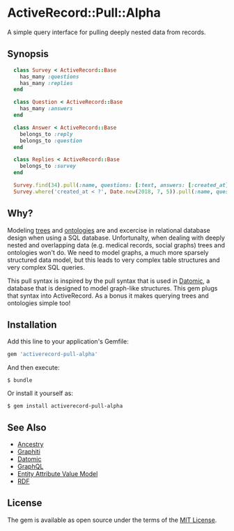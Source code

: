 # ActiveRecord::Pull::Alpha

A simple query interface for pulling deeply nested data from records.

## Synopsis

```ruby
  class Survey < ActiveRecord::Base
    has_many :questions
    has_many :replies
  end

  class Question < ActiveRecord::Base
    has_many :answers
  end

  class Answer < ActiveRecord::Base
    belongs_to :reply
    belongs_to :question
  end

  class Replies < ActiveRecord::Base
    belongs_to :survey
  end

  Survey.find(34).pull(:name, questions: [:text, answers: [:created_at]])
  Survey.where('created_at < ?', Date.new(2018, 7, 5)).pull(:name, questions: :text) 
```

## Why?

Modeling [trees][tree] and [ontologies][ontology] are and excercise in relational database design when using a SQL database.
Unfortunalty, when dealing with deeply nested and overlapping data (e.g. medical records, social graphs)
trees and ontologies won't do. We need to model graphs, a much more sparsely structured data model, but
this leads to very complex table structures and very complex SQL queries.

This pull syntax is inspired by the pull syntax that is used in [Datomic][datomic-pull], a database that is designed to model
graph-like structures. This gem plugs that syntax into ActiveRecord. As a bonus it makes querying trees and ontologies simple too!

## Installation

Add this line to your application's Gemfile:

```ruby
gem 'activerecord-pull-alpha'
```

And then execute:

    $ bundle

Or install it yourself as:

    $ gem install activerecord-pull-alpha

## See Also

- [Ancestry](https://github.com/stefankroes/ancestry)
- [Graphiti](https://www.graphiti.dev/)
- [Datomic][datomic]
- [GraphQL](https://graphql.org/)
- [Entity Attribute Value Model][eav-model]
- [RDF][rdf]

## License

The gem is available as open source under the terms of the [MIT License](https://opensource.org/licenses/MIT).

[datomic]: https://www.datomic.com/
[datomic-pull]: https://docs.datomic.com/on-prem/pull.html
[eav-model]: https://en.wikipedia.org/wiki/Entity%E2%80%93attribute%E2%80%93value_model
[rdf]: https://en.wikipedia.org/wiki/Resource_Description_Framework
[tree]: https://en.wikipedia.org/wiki/Tree_(data_structure)
[graph]: https://en.wikipedia.org/wiki/Graph_(abstract_data_type)
[ontology]: https://en.wikipedia.org/wiki/Ontology_(information_science)

